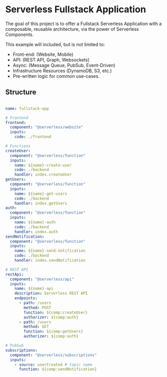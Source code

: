 # Serverless Fullstack Application

The goal of this project is to offer a Fullstack Serverless Application with a composable, reusable architecture, via the power of Serverless Components.

This example will included, but is not limited to:

* Front-end: (Website, Mobile)
* API: (REST API, Graph, Websockets)
* Async: (Message Queue, PubSub, Event-Driven)
* Infrastructure Resources (DynamoDB, S3, etc.)
* Pre-written logic for common use-cases.

## Structure

```yaml

name: fullstack-app

# Frontend
frontend:
  component: "@serverless/website"
  inputs:
    code: ./frontend

# Functions
createUser:
  component: "@serverless/function"
  inputs:
    name: ${name}-create-user
    code: ./backend
    handler: index.createUser
getUsers:
  component: "@serverless/function"
  inputs:
    name: ${name}-get-users
    code: ./backend
    handler: index.getUsers
auth:
  component: "@serverless/function"
  inputs:
    name: ${name}-auth
    code: ./backend
    handler: index.auth
sendNotification:
  component: "@serverless/function"
  inputs:
    name: ${name}-send-notification
    code: ./backend
    handler: index.sendNotification

# REST API
restApi:
  component: "@serverless/api"
  inputs:
    name: ${name}-api
    description: Serverless REST API
    endpoints:
      - path: /users
        method: POST
        function: ${comp:createUser}
        authorizer: ${comp:auth}
      - path: /users
        method: GET
        function: ${comp:getUsers}
        authorizer: ${comp:auth}

# PubSub
subscriptions:
  component: "@serverless/subscriptions"
  inputs:
    - source: userCreated # topic name
      function: ${comp:sendNotification}


```
